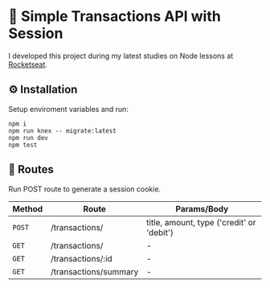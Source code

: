 # 💸 Simple Transactions API with Session
I developed this project during my latest studies on Node lessons at [Rocketseat](https://www.rocketseat.com.br).

## ⚙️ Installation
Setup enviroment variables and run:
```shell
npm i
npm run knex -- migrate:latest 
npm run dev
npm test
```

## 🔗 Routes
Run POST route to generate a session cookie.

| Method     | Route                 | Params/Body                               |
| ---------- | --------------------- | ------------------------------------------|
| ``POST``   | /transactions/        | title, amount, type ('credit' or 'debit') |
| ``GET``    | /transactions/        | -                                         |
| ``GET``    | /transactions/:id     | -                                         |
| ``GET``    | /transactions/summary | -                                         |